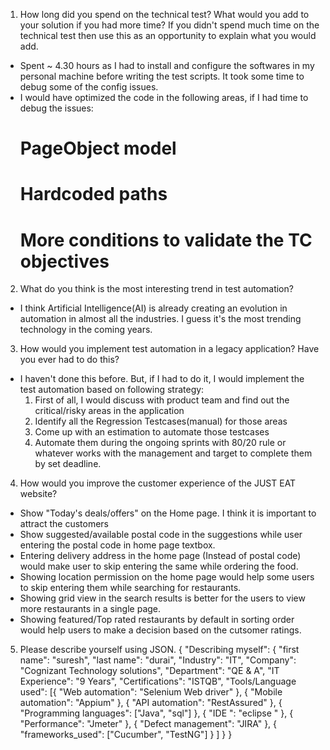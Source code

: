 1. How long did you spend on the technical test? What would you add to your solution if you had more time? If you didn't spend much time on the technical test then use this as an opportunity to explain what you would add.
- Spent ~ 4.30 hours as I had to install and configure the softwares in my personal machine before writing the test scripts. It took some time to debug some of the config issues. 
- I would have optimized the code in the following areas, if I had time to debug the issues:
	# PageObject model 
	# Hardcoded paths
	# More conditions to validate the TC objectives
2. What do you think is the most interesting trend in test automation?
- I think Artificial Intelligence(AI) is already creating an evolution in automation in almost all the industries. I guess it's the most trending technology in the coming years.
3. How would you implement test automation in a legacy application? Have you ever had to do this?
- I haven't done this before. But, if I had to do it, I would implement the test automation based on following strategy:
	1. First of all, I would discuss with product team and find out the critical/risky areas in the application
	2. Identify all the Regression Testcases(manual) for those areas
	3. Come up with an estimation to automate those testcases
	4. Automate them during the ongoing sprints with 80/20 rule or whatever works with the management and target to complete them by set deadline. 
4. How would you improve the customer experience of the JUST EAT website?
- Show "Today's deals/offers" on the Home page. I think it is important to attract the customers
- Show suggested/available postal code in the suggestions while user entering the postal code in home page textbox.
- Entering delivery address in the home page (Instead of postal code) would make user to skip entering the same while ordering the food.
- Showing location permission on the home page would help some users to skip entering them while searching for restaurants.
- Showing grid view in the search results is better for the users to view more restaurants in a single page. 
- Showing featured/Top rated restaurants by default in sorting order would help users to make a decision based on the cutsomer ratings.
5. Please describe yourself using JSON.
{
	"Describing myself": {
		"first name": "suresh",
		"last name": "durai",
		"Industry": "IT",
		"Company": "Cognizant Technology solutions",
		"Department": "QE & A",
		"IT Experience": "9 Years",
		"Certifications": "ISTQB",
		"Tools/Language used": [{
				"Web automation": "Selenium Web driver"
			},
			{
				"Mobile automation": "Appium"
			},
			{
				"API automation": "RestAssured"
			},
			{
				"Programming languages": ["Java", "sql"]
			},
			{
				"IDE ": "eclipse "
			}, {
				"Performance": "Jmeter"
			},
			{
				"Defect management": "JIRA"
			},
			{
				"frameworks_used": ["Cucumber", "TestNG"]
			}
		]
	}
}

